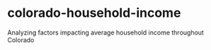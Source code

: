# colorado-household-income
Analyzing factors impacting average household income throughout Colorado
